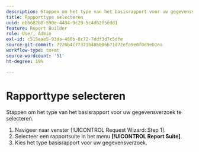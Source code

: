```yaml
---
description: Stappen om het type van het basisrapport voor uw gegevensverzoek te selecteren.
title: Rapporttype selecteren
uuid: ebb682b8-590e-4484-9c29-5c4db2f5edd1
feature: Report Builder
role: User, Admin
exl-id: c515eae5-93da-460b-8c72-7ddf3d7c5dfe
source-git-commit: 7226b4c77371b486006671d72efa9e0f0d9eb1ea
workflow-type: tm+mt
source-wordcount: '51'
ht-degree: 19%

---
```


# Rapporttype selecteren

Stappen om het type van het basisrapport voor uw gegevensverzoek te selecteren.

1. Navigeer naar venster [!UICONTROL Request Wizard: Step 1].
1. Selecteer een rapportsuite in het menu **[!UICONTROL Report Suite]**.
1. Kies het type basisrapport voor uw gegevensverzoek.
